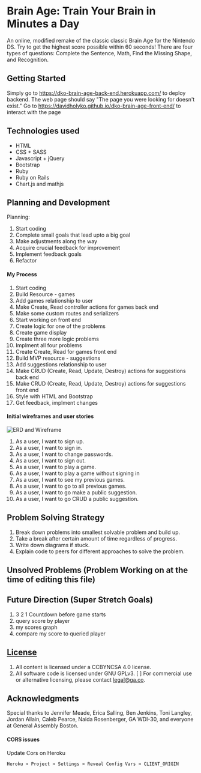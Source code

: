 # Brain Age: Train Your Brain in Minutes a Day

An online, modified remake of the classic classic Brain Age for the Nintendo DS. Try to get the highest score possible within 60 seconds! There are four types of questions: Complete the Sentence, Math, Find the Missing Shape, and Recognition.

## Getting Started

Simply go to https://dko-brain-age-back-end.herokuapp.com/ to deploy backend.
The web page should say "The page you were looking for doesn't exist."
Go to https://davidholyko.github.io/dko-brain-age-front-end/ to interact with the page

## Technologies used

- HTML
- CSS + SASS
- Javascript + jQuery
- Bootstrap
- Ruby
- Ruby on Rails
- Chart.js and mathjs

## Planning and Development

Planning:

1. Start coding
2. Complete small goals that lead upto a big goal
3. Make adjustments along the way
4. Acquire crucial feedback for improvement
5. Implement feedback goals
6. Refactor

#### My Process

1. Start coding
2. Build Resource - games
3. Add games relationship to user
4. Make Create, Read controller actions for games back end
5. Make some custom routes and serializers
6. Start working on front end
7. Create logic for one of the problems
8. Create game display
9. Create three more logic problems
10. Implment all four problems
11. Create Create, Read for games front end
12. Build MVP resource - suggestions
13. Add suggestions relationship to user
14. Make CRUD (Create, Read, Update, Destroy) actions for suggestions back end
15. Make CRUD (Create, Read, Update, Destroy) actions for suggestions front end
16. Style with HTML and Bootstrap
17. Get feedback, implment changes

#### Initial wireframes and user stories

![ERD and Wireframe](https://i.imgur.com/PCbz2k0.jpg)

1. As a user, I want to sign up.
2. As a user, I want to sign in.
3. As a user, I want to change passwords.
4. As a user, I want to sign out.
5. As a user, I want to play a game.
6. As a user, I want to play a game without signing in
7. As a user, I want to see my previous games.
8. As a user, I want to go to all previous games.
9. As a user, I want to go make a public suggestion.
10. As a user, I want to go CRUD a public suggestion.

## Problem Solving Strategy

1. Break down problems into smallest solvable problem and build up.
2. Take a break after certain amount of time regardless of progress.
3. Write down diagrams if stuck.
4. Explain code to peers for different approaches to solve the problem.

## Unsolved Problems (Problem Working on at the time of editing this file)

## Future Direction (Super Stretch Goals)

1. 3 2 1 Countdown before game starts
2. query score by player
3. my scores graph
4. compare my score to queried player

## [License](LICENSE)

1. All content is licensed under a CC­BY­NC­SA 4.0 license.
1. All software code is licensed under GNU GPLv3. [ ] For commercial use or
   alternative licensing, please contact legal@ga.co.

## Acknowledgments

Special thanks to Jennifer Meade, Erica Salling, Ben Jenkins, Toni Langley, Jordan Allain, Caleb Pearce, Naida Rosenberger, GA WDI-30, and everyone at General Assembly Boston.

#### CORS issues

Update Cors on Heroku

```
Heroku > Project > Settings > Reveal Config Vars > CLIENT_ORIGIN
```
